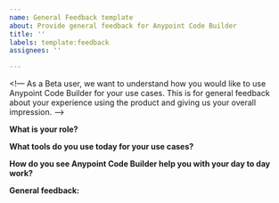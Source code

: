 ```yaml
---
name: General Feedback template
about: Provide general feedback for Anypoint Code Builder
title: ''
labels: template:feedback
assignees: ''

---
```


<!— As a Beta user, we want to understand how you would like to use Anypoint Code Builder for your use cases. This is for general feedback about your experience using the product and giving us your overall impression. -->

**What is your role?**

**What tools do you use today for your use cases?**

**How do you see Anypoint Code Builder help you with your day to day work?**

**General feedback:**

